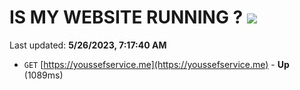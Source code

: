 # IS MY WEBSITE RUNNING ? [![](https://img.shields.io/static/v1?label=Sponsor&message=%E2%9D%A4&logo=GitHub&color=%23fe8e86)](https://github.com/sponsors/<username>)

Last updated: **5/26/2023, 7:17:40 AM**

- `GET` [https://youssefservice.me](https://youssefservice.me) - **Up** (1089ms)
